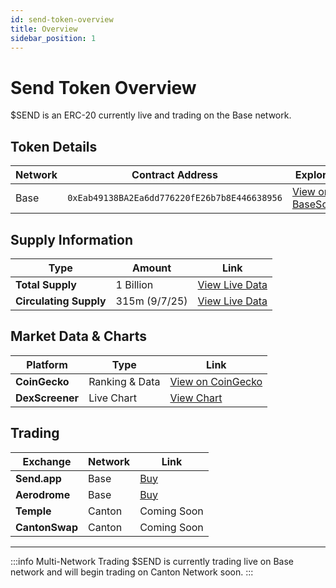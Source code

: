 ```yaml
---
id: send-token-overview
title: Overview
sidebar_position: 1
---
```


# Send Token Overview

$SEND is an ERC-20 currently live and trading on the Base network. 

## Token Details

| Network | Contract Address | Explorer |
|---------|------------------|----------|
| Base | `0xEab49138BA2Ea6dd776220fE26b7b8E446638956` | <a href="https://basescan.org/token/0xeab49138ba2ea6dd776220fe26b7b8e446638956" class="multisig-token-link" target="_blank">View on BaseScan</a> |

## Supply Information

| Type | Amount | Link |
|------|--------|------|
| **Total Supply** | 1 Billion | [View Live Data](https://supply.send.it/total) |
| **Circulating Supply** | 315m (9/7/25) | [View Live Data](https://supply.send.it/circulating) |

## Market Data & Charts

| Platform | Type | Link |
|----------|------|------|
| **CoinGecko** | Ranking & Data | [View on CoinGecko](https://www.coingecko.com/en/coins/send-token) |
| **DexScreener** | Live Chart | [View Chart](https://dexscreener.com/base/0x69bc1d350fe13f499c6aeded2c5ea9471b2a599a) |

## Trading

| Exchange | Network | Link |
|------|--------|------|
| **Send.app** | Base | [Buy](https://send.app) |
| **Aerodrome** | Base | [Buy](https://aerodrome.finance/swap?from=0x833589fcd6edb6e08f4c7c32d4f71b54bda02913&to=0xeab49138ba2ea6dd776220fe26b7b8e446638956&chain0=8453&chain1=8453) |
| **Temple** | Canton | Coming Soon |
| **CantonSwap** | Canton | Coming Soon |

---

:::info Multi-Network Trading
$SEND is currently trading live on Base network and will begin trading on Canton Network soon.
:::